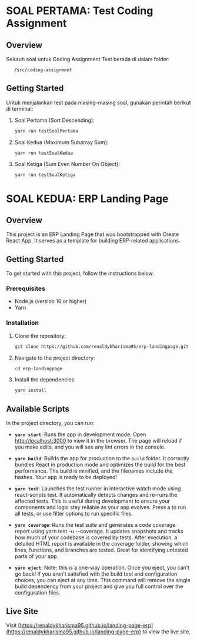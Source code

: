 # SOAL PERTAMA: Test Coding Assignment
## Overview

Seluruh soal untuk Coding Assignment Test berada di dalam folder:
```bash
   /src/coding-assignment
   ```
## Getting Started
Untuk menjalankan test pada masing-masing soal, gunakan perintah berikut di terminal:
1. Soal Pertama (Sort Descending):
   ```bash
   yarn run testSoalPertama
2. Soal Kedua (Maximum Subarray Sum):
   ```bash
   yarn run testSoalKedua
   ```
3. Soal Ketiga (Sum Even Number On Object):
   ```bash
   yarn run testSoalKetiga

# SOAL KEDUA: ERP Landing Page

## Overview

This project is an ERP Landing Page that was bootstrapped with Create React App. It serves as a template for building ERP-related applications.

## Getting Started

To get started with this project, follow the instructions below.

### Prerequisites

- Node.js (version 16 or higher)
- Yarn

### Installation

1. Clone the repository:
   ```bash
   git clone https://github.com/renaldykharisma95/erp-landingpage.git
   ```

2. Navigate to the project directory:
   ```bash
   cd erp-landingpage
   ```

3. Install the dependencies:
   ```bash
   yarn install
   ```

## Available Scripts

In the project directory, you can run:

- **`yarn start`**: Runs the app in development mode. Open [http://localhost:3000](http://localhost:3000) to view it in the browser. The page will reload if you make edits, and you will see any lint errors in the console.

- **`yarn build`**: Builds the app for production to the `build` folder. It correctly bundles React in production mode and optimizes the build for the best performance. The build is minified, and the filenames include the hashes. Your app is ready to be deployed!

- **`yarn test`**:  Launches the test runner in interactive watch mode using react-scripts test. It automatically detects changes and re-runs the affected tests. This is useful during development to ensure your components and logic stay reliable as your app evolves. Press a to run all tests, or use filter options to run specific files.

- **`yarn coverage`**:  Runs the test suite and generates a code coverage report using yarn test -u --coverage. It updates snapshots and tracks how much of your codebase is covered by tests. After execution, a detailed HTML report is available in the coverage folder, showing which lines, functions, and branches are tested. Great for identifying untested parts of your app.

- **`yarn eject`**: Note: this is a one-way operation. Once you eject, you can’t go back! If you aren’t satisfied with the build tool and configuration choices, you can eject at any time. This command will remove the single build dependency from your project and give you full control over the configuration files.

## Live Site

Visit [https://renaldykharisma95.github.io/landing-page-erp](https://renaldykharisma95.github.io/landing-page-erp) to view the live site.
